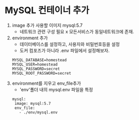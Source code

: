 # MySQL 컨테이너 추가

1. image 추가 사용할 이미지 mysql:5.7
   - 네트워크 관련 구성 필요 x 모든서비스가 동일네트워크에 존재.
2. environment 추가
   - 데이터베이스를 설정하고, 사용자와 비밀번호등을 설정
   - 도커 컴포즈가 아니라 .env 파일에서 설정해보자.
   ```
   MYSQL_DATABASE=homestead
   MYSQL_USER=homestead
   MYSQL_PASSWORD=secret
   MYSQL_ROOT_PASSWORD=secret
   ```
3. environment를 지우고 env_file추가
   - 'env'폴더 내의 mysql.env 파일을 특정
   ```
   mysql:
    image: mysql:5.7
    env_file:
      - ./env/mysql.env
   ```
